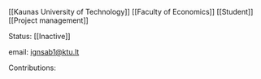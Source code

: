 [[Kaunas University of Technology]]
[[Faculty of Economics]]
[[Student]]
[[Project management]]

Status: [[Inactive]]

email: ignsab1@ktu.lt

Contributions:
